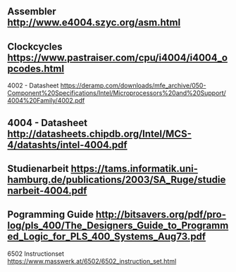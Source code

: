 
Assembler
http://www.e4004.szyc.org/asm.html
-----

Clockcycles
https://www.pastraiser.com/cpu/i4004/i4004_opcodes.html
-----
4002 - Datasheet
https://deramp.com/downloads/mfe_archive/050-Component%20Specifications/Intel/Microprocessors%20and%20Support/4004%20Family/4002.pdf

4004 - Datasheet
http://datasheets.chipdb.org/Intel/MCS-4/datashts/intel-4004.pdf
-----
Studienarbeit
https://tams.informatik.uni-hamburg.de/publications/2003/SA_Ruge/studienarbeit-4004.pdf
-----
Pogramming Guide
http://bitsavers.org/pdf/pro-log/pls_400/The_Designers_Guide_to_Programmed_Logic_for_PLS_400_Systems_Aug73.pdf
-----
6502 Instructionset
https://www.masswerk.at/6502/6502_instruction_set.html
